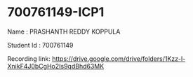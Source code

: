 # 700761149-ICP1

Name :       PRASHANTH REDDY KOPPULA

Student Id : 700761149

Recording link: https://drive.google.com/drive/folders/1Kzz-l-XnikF4J0bCgHo2Is9qdBhd63MK

